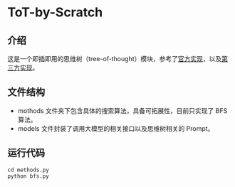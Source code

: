 # ToT-by-Scratch

## 介绍
这是一个即插即用的思维树（tree-of-thought）模块，参考了[官方实现](https://github.com/princeton-nlp/tree-of-thought-llm)，以及[第三方实现](https://github.com/kyegomez/tree-of-thoughts?tab=readme-ov-file)。

## 文件结构
- mothods 文件夹下包含具体的搜索算法，具备可拓展性，目前只实现了 BFS 算法。
- models 文件封装了调用大模型的相关接口以及思维树相关的 Prompt。

## 运行代码
```shell
cd methods.py
python bfs.py
```